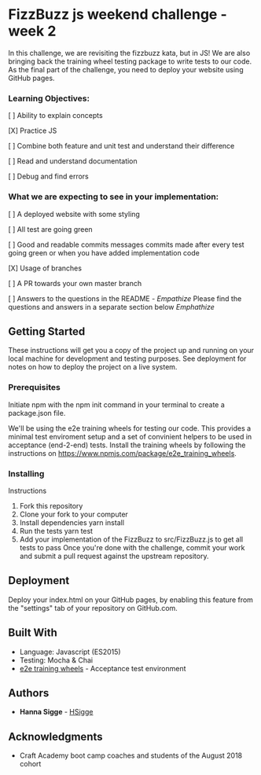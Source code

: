 # FizzBuzz js weekend challenge - week 2

In this challenge, we are revisiting the fizzbuzz kata, but in JS! We are also bringing back the training wheel testing package to write tests to our code. As the final part of the challenge, you need to deploy your website using GitHub pages.

### Learning Objectives: 

[ ] Ability to explain concepts

[X] Practice JS

[ ] Combine both feature and unit test and understand their difference

[ ] Read and understand documentation

[ ] Debug and find errors

### What we are expecting to see in your implementation: 

[ ] A deployed website with some styling

[ ] All test are going green

[ ] Good and readable commits messages commits made after every test going green or when you have added implementation code

[X] Usage of branches

[ ] A PR towards your own master branch

[ ] Answers to the questions in the README - *Empathize* Please find the questions and answers in a separate section below *Emphathize*

## Getting Started

These instructions will get you a copy of the project up and running on your local machine for development and testing purposes. See deployment for notes on how to deploy the project on a live system.

### Prerequisites

Initiate npm with the npm init command in your terminal to create a package.json file. 

We'll be using the e2e training wheels for testing our code. This provides a minimal test enviroment setup and a set of convinient helpers to be used in acceptance (end-2-end) tests. Install the training wheels by following the instructions on https://www.npmjs.com/package/e2e_training_wheels. 

### Installing

Instructions

1. Fork this repository
2. Clone your fork to your computer
3. Install dependencies yarn install
4. Run the tests yarn test
5. Add your implementation of the FizzBuzz to src/FizzBuzz.js to get all tests to pass
Once you're done with the challenge, commit your work and submit a pull request against the upstream repository.

<!---
## Running the tests

Explain how to run the automated tests for this system

### Break down into end to end tests

Explain what these tests test and why

```
Give an example
```

### And coding style tests

Explain what these tests test and why

```
Give an example
```
--->

## Deployment

Deploy your index.html on your GitHub pages, by enabling this feature from the "settings" tab of your repository on GitHub.com. 

## Built With

* Language: Javascript (ES2015)
* Testing: Mocha & Chai
* [e2e training wheels](https://www.npmjs.com/package/e2e_training_wheels) - Acceptance test environment

## Authors

* **Hanna Sigge** - [HSigge](https://github.com/hsigge)

## Acknowledgments

* Craft Academy boot camp coaches and students of the August 2018 cohort

